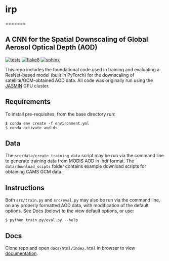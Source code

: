 # irp
=======
## A CNN for the Spatial Downscaling of Global Aerosol Optical Depth (AOD)
[![tests](https://github.com/ese-msc-2022/irp-jm4622/actions/workflows/tests.yml/badge.svg)](https://github.com/ese-msc-2022/irp-jm4622/actions/workflows/tests.yml)
[![flake8](https://github.com/ese-msc-2022/irp-jm4622/actions/workflows/flake8.yml/badge.svg)](https://github.com/ese-msc-2022/irp-jm4622/actions/workflows/flake8.yml)
[![sphinx](https://github.com/ese-msc-2022/irp-jm4622/actions/workflows/sphinx.yml/badge.svg)](https://github.com/ese-msc-2022/irp-jm4622/actions/workflows/sphinx.yml)

This repo includes the foundational code used in training and evaluating a ResNet-based model (built in PyTorch) for the downscaling of satellite/GCM-obtained AOD data. All code was originally run using the [JASMIN](https://jasmin.ac.uk) GPU cluster.

Requirements
------------

To install pre-requisites, from the base directory run:
```  
$ conda env create -f environment.yml
$ conda activate aod-ds
```  

Data
-------------

The `src/data/create_training_data` script may be run via the command line to generate training data from MODIS AOD in .hdf format. The `data/download_scipts` folder contains example download scripts for obtaining CAMS GCM data. 

Instructions 
-------------

Both `src/train.py` and `src/eval.py` may also be run via the command line, on any properly formatted AOD data, with modification of the default options. See Docs (below) to the view default options, or use:

```  
$ python train.py/eval.py --help
```  

Docs
-------------

Clone repo and open `docs/html/index.html` in browser to view [documentation](https://github.com/ese-msc-2022/irp-jm4622/blob/main/docs/html/index.html).
